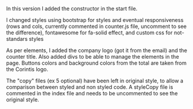 In this version I added the constructor in the start file.

I changed styles using bootstrap for styles and eventual responsiveness (rows and cols, currently commented in counter.js file, uncomment to see the difference), fontawesome for fa-solid effect, and custom css for not-standars styles

As per elements, I added the company logo (got it from the email) and the counter title. Also added divs to be able to manage the elements in the page.
Buttons colors and background colors from the total are taken from the Corintis logo.

The "copy" files (ex 5 optional) have been left in original style, to allow a comparison between styled and non styled code. A styleCopy file is commented in the index file and needs to be uncommented to see the original style.



